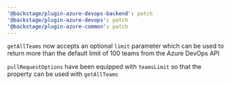 ```yaml
---
'@backstage/plugin-azure-devops-backend': patch
'@backstage/plugin-azure-devops': patch
'@backstage/plugin-azure-common': patch
---
```


`getAllTeams` now accepts an optional `limit` parameter which can be used to return more than the default limit of 100 teams from the Azure DevOps API

`pullRequestOptions` have been equipped with `teamsLimit` so that the property can be used with `getAllTeams`
